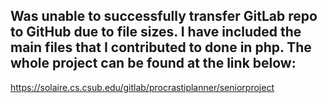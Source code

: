 Was unable to successfully transfer GitLab repo to GitHub due to file sizes.
I have included the main files that I contributed to done in php.
The whole project can be found at the link below:
---------------------------------------------------------------------------------
https://solaire.cs.csub.edu/gitlab/procrastiplanner/seniorproject
